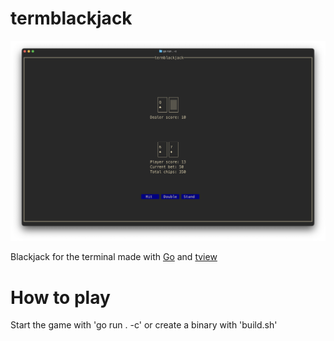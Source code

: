 # termblackjack
<img src="assets/termblackjack.png" alt="termblackjack.png">

Blackjack for the terminal made with [Go](https://github.com/golang/go) and [tview](https://github.com/rivo/tview)

# How to play
Start the game with 'go run . -c' or create a binary with 'build.sh'
